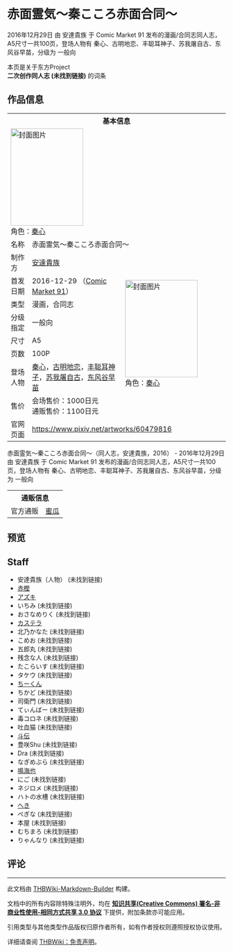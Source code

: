 # 赤面霊気～秦こころ赤面合同～

<!-- source html: G:\repos\THBWiki-Markdown-Builder\THBWikiMarkdown\Temp\main\1\10\ns0%3A%E8%B5%A4%E9%9D%A2%E9%9C%8A%E6%B0%97%EF%BD%9E%E7%A7%A6%E3%81%93%E3%81%93%E3%82%8D%E8%B5%A4%E9%9D%A2%E5%90%88%E5%90%8C%EF%BD%9E.html -->

2016年12月29日 由 安達貴族 于 Comic Market 91 发布的漫画/合同志同人志，A5尺寸一共100页，登场人物有 秦心、古明地恋、丰聪耳神子、苏我屠自古、东风谷早苗，分级为 一般向

本页是关于东方Project  
 **二次创作同人志 (未找到链接)** 的词条

## 作品信息

<table><tbody><tr><th colspan="3">基本信息</th></tr><tr><td class="cover-artwork-mobile" colspan="2"><a href="./文件-赤面霊気～秦こころ赤面合同～封面.jpg.md" class="image" title="封面图片"><img alt="封面图片" src="https://upload.thwiki.cc/thumb/7/73/%E8%B5%A4%E9%9D%A2%E9%9C%8A%E6%B0%97%EF%BD%9E%E7%A7%A6%E3%81%93%E3%81%93%E3%82%8D%E8%B5%A4%E9%9D%A2%E5%90%88%E5%90%8C%EF%BD%9E%E5%B0%81%E9%9D%A2.jpg/167px-%E8%B5%A4%E9%9D%A2%E9%9C%8A%E6%B0%97%EF%BD%9E%E7%A7%A6%E3%81%93%E3%81%93%E3%82%8D%E8%B5%A4%E9%9D%A2%E5%90%88%E5%90%8C%EF%BD%9E%E5%B0%81%E9%9D%A2.jpg" decoding="async" loading="lazy" width="167" height="224" srcset="https://upload.thwiki.cc/thumb/7/73/%E8%B5%A4%E9%9D%A2%E9%9C%8A%E6%B0%97%EF%BD%9E%E7%A7%A6%E3%81%93%E3%81%93%E3%82%8D%E8%B5%A4%E9%9D%A2%E5%90%88%E5%90%8C%EF%BD%9E%E5%B0%81%E9%9D%A2.jpg/251px-%E8%B5%A4%E9%9D%A2%E9%9C%8A%E6%B0%97%EF%BD%9E%E7%A7%A6%E3%81%93%E3%81%93%E3%82%8D%E8%B5%A4%E9%9D%A2%E5%90%88%E5%90%8C%EF%BD%9E%E5%B0%81%E9%9D%A2.jpg 1.5x, https://upload.thwiki.cc/thumb/7/73/%E8%B5%A4%E9%9D%A2%E9%9C%8A%E6%B0%97%EF%BD%9E%E7%A7%A6%E3%81%93%E3%81%93%E3%82%8D%E8%B5%A4%E9%9D%A2%E5%90%88%E5%90%8C%EF%BD%9E%E5%B0%81%E9%9D%A2.jpg/335px-%E8%B5%A4%E9%9D%A2%E9%9C%8A%E6%B0%97%EF%BD%9E%E7%A7%A6%E3%81%93%E3%81%93%E3%82%8D%E8%B5%A4%E9%9D%A2%E5%90%88%E5%90%8C%EF%BD%9E%E5%B0%81%E9%9D%A2.jpg 2x" data-file-width="673" data-file-height="900"></a><div class="cover-char">角色：<a href="./秦心.md" title="秦心">秦心</a></div></td>
</tr><tr><td class="label">名称</td><td colspan="2"> 赤面霊気～秦こころ赤面合同～ </td></tr><tr><td class="label">制作方</td><td><a href="./安達貴族.md" title="安達貴族">安達貴族</a></td><td class="cover-artwork" rowspan="8" style="min-width:224px;"><a href="./文件-赤面霊気～秦こころ赤面合同～封面.jpg.md" class="image" title="封面图片"><img alt="封面图片" src="https://upload.thwiki.cc/thumb/7/73/%E8%B5%A4%E9%9D%A2%E9%9C%8A%E6%B0%97%EF%BD%9E%E7%A7%A6%E3%81%93%E3%81%93%E3%82%8D%E8%B5%A4%E9%9D%A2%E5%90%88%E5%90%8C%EF%BD%9E%E5%B0%81%E9%9D%A2.jpg/167px-%E8%B5%A4%E9%9D%A2%E9%9C%8A%E6%B0%97%EF%BD%9E%E7%A7%A6%E3%81%93%E3%81%93%E3%82%8D%E8%B5%A4%E9%9D%A2%E5%90%88%E5%90%8C%EF%BD%9E%E5%B0%81%E9%9D%A2.jpg" decoding="async" loading="lazy" width="167" height="224" srcset="https://upload.thwiki.cc/thumb/7/73/%E8%B5%A4%E9%9D%A2%E9%9C%8A%E6%B0%97%EF%BD%9E%E7%A7%A6%E3%81%93%E3%81%93%E3%82%8D%E8%B5%A4%E9%9D%A2%E5%90%88%E5%90%8C%EF%BD%9E%E5%B0%81%E9%9D%A2.jpg/251px-%E8%B5%A4%E9%9D%A2%E9%9C%8A%E6%B0%97%EF%BD%9E%E7%A7%A6%E3%81%93%E3%81%93%E3%82%8D%E8%B5%A4%E9%9D%A2%E5%90%88%E5%90%8C%EF%BD%9E%E5%B0%81%E9%9D%A2.jpg 1.5x, https://upload.thwiki.cc/thumb/7/73/%E8%B5%A4%E9%9D%A2%E9%9C%8A%E6%B0%97%EF%BD%9E%E7%A7%A6%E3%81%93%E3%81%93%E3%82%8D%E8%B5%A4%E9%9D%A2%E5%90%88%E5%90%8C%EF%BD%9E%E5%B0%81%E9%9D%A2.jpg/335px-%E8%B5%A4%E9%9D%A2%E9%9C%8A%E6%B0%97%EF%BD%9E%E7%A7%A6%E3%81%93%E3%81%93%E3%82%8D%E8%B5%A4%E9%9D%A2%E5%90%88%E5%90%8C%EF%BD%9E%E5%B0%81%E9%9D%A2.jpg 2x" data-file-width="673" data-file-height="900"></a><div class="cover-char">角色：<a href="./秦心.md" title="秦心">秦心</a></div></td>
</tr><tr><td class="label">首发日期</td><td>2016-12-29&#160;（<a href="/展会作品列表?e=Comic+Market%2391">Comic Market 91</a>）</td></tr><tr><td class="label">类型</td><td>漫画，合同志</td></tr><tr><td class="label">分级指定</td><td>一般向</td></tr><tr><td class="label">尺寸</td><td>A5</td></tr><tr><td class="label">页数</td><td>100P</td></tr><tr><td class="label">登场人物</td><td><a href="./秦心.md" title="秦心">秦心</a>，<a href="./古明地恋.md" title="古明地恋">古明地恋</a>，<a href="./丰聪耳神子.md" title="丰聪耳神子">丰聪耳神子</a>，<a href="./苏我屠自古.md" title="苏我屠自古">苏我屠自古</a>，<a href="./东风谷早苗.md" title="东风谷早苗">东风谷早苗</a></td></tr><tr><td class="label">售价</td><td>会场售价：1000日元<br>通贩售价：1100日元</td></tr>
<tr><td class="label">官网页面</td><td colspan="2"><a rel="nofollow" class="external free" href="https://www.pixiv.net/artworks/60479816">https://www.pixiv.net/artworks/60479816</a></td></tr></tbody></table>

赤面霊気～秦こころ赤面合同～（同人志，安達貴族，2016） - 2016年12月29日 由 安達貴族 于 Comic Market 91 发布的漫画/合同志同人志，A5尺寸一共100页，登场人物有 秦心、古明地恋、丰聪耳神子、苏我屠自古、东风谷早苗，分级为 一般向

<table><tbody><tr><th colspan="3">通贩信息</th></tr><tr><td class="label">官方通贩</td><td colspan="2"><a rel="nofollow" class="external text" href="https://www.melonbooks.co.jp/detail/detail.php?product_id=195626">蜜瓜</a></td></tr></tbody></table>



## 预览

## Staff
- 安達貴族（人物） (未找到链接)
- [赤樫](./赤樫.md)
- [アズキ](./azuki.md)
- いちみ (未找到链接)
- おさなめりく (未找到链接)
- [カステラ](./カステラ.md)
- 北乃かなた (未找到链接)
- こめお (未找到链接)
- 五郎丸 (未找到链接)
- 残念な人 (未找到链接)
- たこらいす (未找到链接)
- タケウ (未找到链接)
- [ちーくん](./ちーくん.md)
- ちかど (未找到链接)
- 司衛門 (未找到链接)
- てぃんばー (未找到链接)
- 毒コロネ (未找到链接)
- 吐血猫 (未找到链接)
- [斗伝](./斗伝.md)
- 豊咲Shu (未找到链接)
- Dra (未找到链接)
- なぎめぶら (未找到链接)
- [鳴海也](./鳴海也.md)
- にご (未找到链接)
- ネジロメ (未找到链接)
- ハトの水槽 (未找到链接)
- [へき](./ヘキ.md)
- ぺぎな (未找到链接)
- 本屋 (未找到链接)
- むちまろ (未找到链接)
- りゃんなり (未找到链接)


## 评论




---

此文档由 [THBWiki-Markdown-Builder](https://github.com/Delsin-Yu/THBWiki-Markdown-Builder) 构建。

文档中的所有内容除特殊注明外，均在 [**知识共享(Creative Commons) 署名-非商业性使用-相同方式共享 3.0 协议**](https://creativecommons.org/licenses/by-sa/3.0/deed.zh-hans) 下提供，附加条款亦可能应用。

引用类型与其他类型作品版权归原作者所有，如有作者授权则遵照授权协议使用。

详细请查阅 [THBWiki：免责声明](https://thbwiki.cc/THBWiki:%E5%85%8D%E8%B4%A3%E5%A3%B0%E6%98%8E)。

